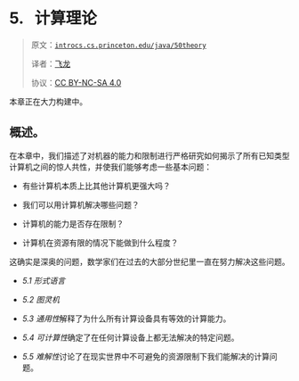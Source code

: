 # 5\.   计算理论

> 原文：[`introcs.cs.princeton.edu/java/50theory`](https://introcs.cs.princeton.edu/java/50theory)
> 
> 译者：[飞龙](https://github.com/wizardforcel)
> 
> 协议：[CC BY-NC-SA 4.0](https://creativecommons.org/licenses/by-nc-sa/4.0/)


本章正在大力构建中。

## 概述。

在本章中，我们描述了对机器的能力和限制进行严格研究如何揭示了所有已知类型计算机之间的惊人共性，并使我们能够考虑一些基本问题：

+   有些计算机本质上比其他计算机更强大吗？

+   我们可以用计算机解决哪些问题？

+   计算机的能力是否存在限制？

+   计算机在资源有限的情况下能做到什么程度？

这确实是深奥的问题，数学家们在过去的大部分世纪里一直在努力解决这些问题。

+   *5.1 形式语言*

+   *5.2 图灵机*

+   *5.3 通用性*解释了为什么所有计算设备具有等效的计算能力。

+   *5.4 可计算性*确定了在任何计算设备上都无法解决的特定问题。

+   *5.5 难解性*讨论了在现实世界中不可避免的资源限制下我们能解决的计算问题。
